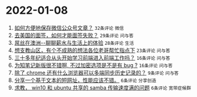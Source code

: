 # 2022-01-08

1. [如何方便地保存微信公众号文章？](https://www.v2ex.com/t/826953) `32条评论` `微信`
1. [去美国的面签，如何才能面签失败？](https://www.v2ex.com/t/826977) `29条评论` `问与答`
1. [屌丝在澳洲--聊聊薪水与生活上的体验](https://www.v2ex.com/t/826954) `28条评论` `生活`
1. [想支教山区，有个不成熟的想法各位老哥帮忙指点下](https://www.v2ex.com/t/826968) `23条评论` `问与答`
1. [三十多年纪适合从头开始学习前端进入前端工作吗？](https://www.v2ex.com/t/826958) `16条评论` `问与答`
1. [为知笔记新版很不错啊, 不过加密选项是不是有 bug ?](https://www.v2ex.com/t/826952) `16条评论` `问与答`
1. [除了 chrome 还有什么浏览器可以多端同步历史记录的？](https://www.v2ex.com/t/826964) `9条评论` `问与答`
1. [分享一个基于文本的短网址，性能应该不错。](https://www.v2ex.com/t/826975) `6条评论` `分享创造`
1. [求教， win10 和 ubuntu 共享的 samba 传输速度满的问题](https://www.v2ex.com/t/826963) `6条评论` `宽带症候群`
